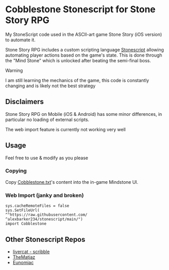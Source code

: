 # Cobblestone Stonescript for Stone Story RPG

My StoneScript code used in the ASCII-art game Stone Story (iOS version) to automate it.

Stone Story RPG includes a custom scripting language [Stonescript](https://stonestoryrpg.com/stonescript/) allowing automating player actions based on the game's state. This is done through the "Mind Stone" which is unlocked after beating the semi-final boss.

> [!WARNING]  
> I am still learning the mechanics of the game, this code is constantly changing and is likely not the best strategy

## Disclaimers
Stone Story RPG on Mobile (iOS & Android) has some minor differences, in particular no loading of external scripts.

The web import feature is currently not working very well

## Usage
Feel free to use & modify as you please

### Copying
Copy [Cobblestone.txt](https://raw.githubusercontent.com/alexbarker234/stonescript/main/Cobblestone.txt)'s content into the in-game Mindstone UI.

### Web Import (janky and broken)
```
sys.cacheRemoteFiles = false
sys.SetFileUrl(
^"https://raw.githubusercontent.com/
^alexbarker234/stonescript/main/")
import Cobblestone
```

## Other Stonescript Repos
- [livercat - scribble](https://github.com/livercat/scribble/tree/main)
- [TheMatjaz](https://github.com/TheMatjaz/StoneScript/tree/master)
- [Eunomiac](https://github.com/Eunomiac/stone-story)